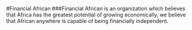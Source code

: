 #Financial African
###Financial African is an organization which believes that Africa has the greatest potential of growing
economically, we believe that African anywhere is capable of being financially independent.
